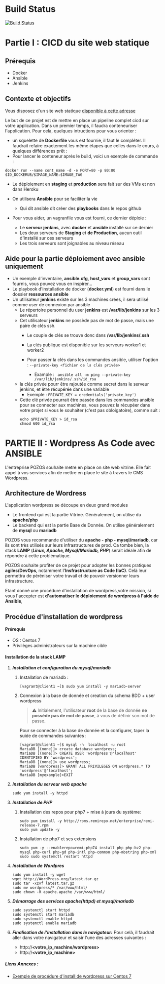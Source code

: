 # Build Status
[![Build Status]([http://351e-82-65-231-125.ngrok.io:80/buildStatus/icon?job=AMN_CICD_MULTINODES_SITE_STATIC)]([http://192.168.99.10:8080]http://351e-82-65-231-125.ngrok.io:80/job/AMN_CICD_MULTINODES_SITE_STATIC/)

# Partie I : CICD du site web statique

## Prérequis
- Docker
- Ansible
- Jenkins

## Contexte et objectifs
Vous disposez d'un site web statique [disponible à cette adresse](https://github.com/diranetafen/static-website-example.git)

Le but de ce projet est de mettre en place un pipeline complet cicd sur votre application. Dans un premier temps, il faudra conteneuriser l'application.
Pour celà, quelques intructions pour vous orienter : 

- un squelette de **Dockerfile**  vous est fournie, il faut le compléter.
    Il faudrait refaire exactement les même étapes que celles dans le cours, à quelques différences prêt : 
- Pour lancer le conteneur après le build, voici un exemple de commande : 
 ```
docker run --name cont_name -d -e PORT=80 -p 80:80 $ID_DOCKERUB/$IMAGE_NAME:$IMAGE_TAG
 ```

- Le déploiement en **staging** et **production** sera fait sur des VMs et non dans Heroku
- On utilisera **Ansible** pour se faciliter la vie
    - Qui dit ansible dit créer des **playbooks** dans le repos github

- Pour vous aider, un vagranfile vous est fourni, ce dernier déploie : 
    - Le **serveur jenkins**, avec **docker** et **ansible** installé sur ce dernier
    - Les deux serveurs de **Staging** et **de Production**, aucun outil d'installé sur ces serveurs
    - Les trois serveurs sont joignables au niveau réseau



## Aide pour la partie déploiement avec ansible uniquement
- Un exemple d'inventaire, **ansible.cfg**, **host_vars** et **group_vars** sont fournis, vous pouvez vous en inspirer...
- Le playbook d'installation de docker (**docker.yml**) est fourni dans le dossier **ressources ansible**
- Un utilisateur **jenkins** existe sur les 3 machines crées, il sera utilisé comme user de connexion par ansible
    - Le répertoire personnel du user **jenkins** est **/var/lib/jenkins**  sur les 3 serveurs
    - Cet utilisateur **jenkins** ne possède pas de mot de passe, mais une paire de clés ssh.
        - Le couple de clés se trouve donc dans **/var/lib/jenkins/.ssh**
        - La clés publique est disponible sur les serveurs worker1 et worker2

        - Pour passer la clés dans les commandes ansible, utiliser l'option : ```--private-key <fichier de la clés privée>```
          * Example :  ``` ansible all -m ping --private-key /var/lib/jenkins/.ssh/id_rsa```
    - la clés privée pourr être rajoutée comme secret dans le serveur jenkins, et être récupérée dans une variable
        * Exemple : ```PRIVATE_KEY = credentials('private_key')```
    - Cette clé privée  pourrait être passée dans les commandes ansible pour se connecter aux machines, vous pouvez la récupéer dans votre projet si vous le souhaiter (c'est pas obloigatoire), comme suit : 
        ```
        echo $PRIVATE_KEY > id_rsa
        chmod 600 id_rsa
        ```

# PARTIE II : Wordpress As Code avec ANSIBLE
L'entreprise POZOS souhaite metre en place on site web vitrine.
Elle fait appel à vos services afin de mettre en place le site à travers le CMS Wordpress. 

## Architecture de Wordress
L'application wordpress se découpe en deux grand modules 
- Le frontend qui est la partie Vitrine. Généralement, on utilise du **apache/php**
- Le backend qui est la partie Base de Donnée. On utilise généralement de **mysql**  ou **mariadb**

POZOS vous recommande d'utiliser du **apache - php - mysql/mariadb**, car ils sont très utilisés sur leurs infrastructures de prod.
Ca tombe bien, la stack **LAMP** (***Linux, Apache, Mysql/Mariadb, PHP***) serait idéale afin de répondre à cette problématique.

POZOS souhaite profiter de ce projet pour adopter les bonnes pratiques **agiles/DevOps**, notamment l'**Insfrastructure as Code (IaC)**.
Celà leur permettra de péréniser votre travail et de pouvoir versionner leurs infrastructure.

Etant donné une procédure d'installation de wordpress,votre mission, si vous l'accepter est **d'automatiser le déploiement de wordpress à l'aide de Ansible**, 


## Procédue d'installation de wordpress 

#### Prérequis
- OS : Centos 7
- Privilèges administrateurs sur la machine cible


#### Installation de la stack LAMP
1. ***Installation et configuration du mysql/mariadb***
   1. Installation de mariadb : 
        ```
        [vagrant@client1 ~]$ sudo yum install -y mariadb-server
        ```
    2. Connexion à la base de donnée  et creation du schema BDD + user wordpress
        > :warning: Initialement, l'utilisateur **root** de la base de donnée **ne possède pas de mot de passe**, à vous de définir son mot de passe.

        Pour se connecter à la base de donnée et la configurer, taper la suide de commandes suivantes : 
        ```
        [vagrant@client1 ~]$ mysql -h  localhost -u root
        MariaDB [(none)]> create database wordpress;
        MariaDB [(none)]> CREATE USER 'wordpress'@'localhost' IDENTIFIED BY 'wordpress';
        MariaDB [(none)]> use wordpress;
        MariaDB [wordpress]> GRANT ALL PRIVILEGES ON wordpress.* TO 'wordpress'@'localhost';        
        MariaDB [myexample]>EXIT
        ```

2. ***Installation du serveur web **apache*****
    ```
    sudo yum install -y httpd 
    ```
3. ***Installation de **PHP*****
   1. Installation des repos pour php7 + mise à jours du système: 
        ```
        sudo yum install -y http://rpms.remirepo.net/enterprise/remi-release-7.rpm
        sudo yum update -y
        ```
    1. Installation de php7 et ses extensions 
        ```
        sudo yum -y --enablerepo=remi-php74 install php php-bz2 php-mysql php-curl php-gd php-intl php-common php-mbstring php-xml
        sudo sudo systemctl restart httpd
        ```

4. ***Installation de Wordpres***
     ```
     sudo yum install -y wget
     wget http://WordPress.org/latest.tar.gz
     sudo tar -xzvf latest.tar.gz
     sudo mv wordpress/* /var/www/html/
     sudo chown -R apache.apache /var/www/html/
     ```

5. ***Démarrage des services apache(httpd) et mysql/mariadb***
     ```
     sudo systemctl start httpd
     sudo systemctl start mariadb
     sudo systemctl enable httpd
     sudo systemctl enable mariadb
     ```
6. ***Finalisation de l'installation dans le navigateur:***
   Pour celà, il faudrait aller dans votre navigateur et saisir l'une  des adresses suivantes : 
   - http://**<votre_ip_machine/wordpress>** 
   - http://**<votre_ip_machine>**

##### Liens Annexes : 
- [Exemple de procédure d'install de wordpress sur Centos 7](https://www.vultr.com/docs/how-to-install-wordpress-on-centos-7/#:~:text=To%20install%20WordPress%2C%20you%20need,from%20WordPress.org%20using%20wget.&text=Use%20wget%20to%20download%20the%20latest%20WordPress%20version.&text=Unzip%20the%20downloaded%20WordPress%20tar%20archive.&text=Now%2C%20move%20the%20extracted%20file,%2Fvar%2Fwww%2Fhtml%20.)
